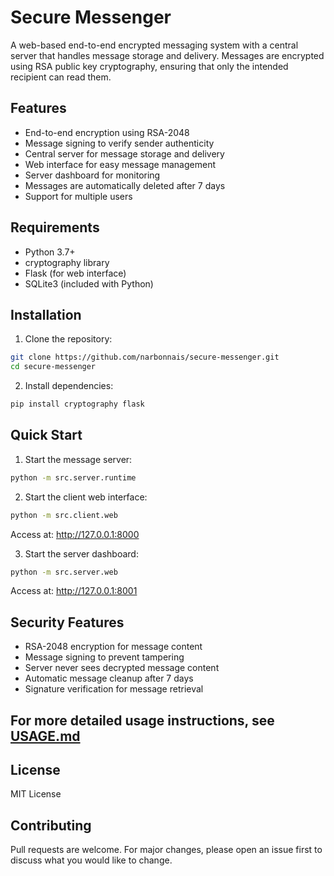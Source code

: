 # Secure Messenger

A web-based end-to-end encrypted messaging system with a central server that handles message storage and delivery. Messages are encrypted using RSA public key cryptography, ensuring that only the intended recipient can read them.

## Features

- End-to-end encryption using RSA-2048
- Message signing to verify sender authenticity
- Central server for message storage and delivery
- Web interface for easy message management
- Server dashboard for monitoring
- Messages are automatically deleted after 7 days
- Support for multiple users

## Requirements

- Python 3.7+
- cryptography library
- Flask (for web interface)
- SQLite3 (included with Python)

## Installation

1. Clone the repository:
```bash
git clone https://github.com/narbonnais/secure-messenger.git
cd secure-messenger
```

2. Install dependencies:
```bash
pip install cryptography flask
```

## Quick Start

1. Start the message server:
```bash
python -m src.server.runtime
```

2. Start the client web interface:
```bash
python -m src.client.web
```
Access at: http://127.0.0.1:8000

3. Start the server dashboard:
```bash
python -m src.server.web
```
Access at: http://127.0.0.1:8001

## Security Features

- RSA-2048 encryption for message content
- Message signing to prevent tampering
- Server never sees decrypted message content
- Automatic message cleanup after 7 days
- Signature verification for message retrieval

## For more detailed usage instructions, see [USAGE.md](USAGE.md)

## License

MIT License

## Contributing

Pull requests are welcome. For major changes, please open an issue first to discuss what you would like to change. 